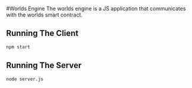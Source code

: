 #Worlds Engine
The worlds engine is a JS application that communicates with the worlds smart contract.

## Running The Client
```bash
npm start
```

## Running The Server
```bash
node server.js 
```
